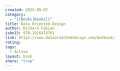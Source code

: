 ```yaml
---
created: 2025-09-07
category:
  - "[[Books|Books]]"
title: Data Oriented Design
author: Richard Fabian
isbn13: 978-1916478701
link: https://www.dataorienteddesign.com/dodbook/
rating:
tags:
  - Active
layout: book
share: "true"
---
```

